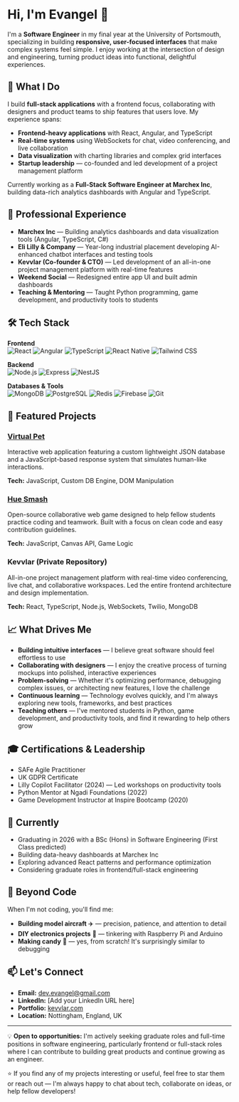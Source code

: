 # Hi, I'm Evangel 👋

I'm a **Software Engineer** in my final year at the University of Portsmouth, specializing in building **responsive, user-focused interfaces** that make complex systems feel simple. I enjoy working at the intersection of design and engineering, turning product ideas into functional, delightful experiences.

## 🚀 What I Do

I build **full-stack applications** with a frontend focus, collaborating with designers and product teams to ship features that users love. My experience spans:

- **Frontend-heavy applications** with React, Angular, and TypeScript
- **Real-time systems** using WebSockets for chat, video conferencing, and live collaboration
- **Data visualization** with charting libraries and complex grid interfaces
- **Startup leadership** — co-founded and led development of a project management platform

Currently working as a **Full-Stack Software Engineer at Marchex Inc**, building data-rich analytics dashboards with Angular and TypeScript.

## 💼 Professional Experience

- **Marchex Inc** — Building analytics dashboards and data visualization tools (Angular, TypeScript, C#)
- **Eli Lilly & Company** — Year-long industrial placement developing AI-enhanced chatbot interfaces and testing tools
- **Kevvlar (Co-founder & CTO)** — Led development of an all-in-one project management platform with real-time features
- **Weekend Social** — Redesigned entire app UI and built admin dashboards
- **Teaching & Mentoring** — Taught Python programming, game development, and productivity tools to students

## 🛠️ Tech Stack

**Frontend**  
![React](https://img.shields.io/badge/React-20232A?style=flat&logo=react&logoColor=61DAFB)
![Angular](https://img.shields.io/badge/Angular-DD0031?style=flat&logo=angular&logoColor=white)
![TypeScript](https://img.shields.io/badge/TypeScript-007ACC?style=flat&logo=typescript&logoColor=white)
![React Native](https://img.shields.io/badge/React_Native-20232A?style=flat&logo=react&logoColor=61DAFB)
![Tailwind CSS](https://img.shields.io/badge/Tailwind_CSS-38B2AC?style=flat&logo=tailwind-css&logoColor=white)

**Backend**  
![Node.js](https://img.shields.io/badge/Node.js-339933?style=flat&logo=node.js&logoColor=white)
![Express](https://img.shields.io/badge/Express-000000?style=flat&logo=express&logoColor=white)
![NestJS](https://img.shields.io/badge/NestJS-E0234E?style=flat&logo=nestjs&logoColor=white)

**Databases & Tools**  
![MongoDB](https://img.shields.io/badge/MongoDB-47A248?style=flat&logo=mongodb&logoColor=white)
![PostgreSQL](https://img.shields.io/badge/PostgreSQL-316192?style=flat&logo=postgresql&logoColor=white)
![Redis](https://img.shields.io/badge/Redis-DC382D?style=flat&logo=redis&logoColor=white)
![Firebase](https://img.shields.io/badge/Firebase-FFCA28?style=flat&logo=firebase&logoColor=black)
![Git](https://img.shields.io/badge/Git-F05032?style=flat&logo=git&logoColor=white)

## 🎯 Featured Projects

### [Virtual Pet](https://github.com/devevangel/my-virtual-pet)
Interactive web application featuring a custom lightweight JSON database and a JavaScript-based response system that simulates human-like interactions.

**Tech:** JavaScript, Custom DB Engine, DOM Manipulation

### [Hue Smash](https://github.com/devevangel/hue-smash)
Open-source collaborative web game designed to help fellow students practice coding and teamwork. Built with a focus on clean code and easy contribution guidelines.

**Tech:** JavaScript, Canvas API, Game Logic

### Kevvlar (Private Repository)
All-in-one project management platform with real-time video conferencing, live chat, and collaborative workspaces. Led the entire frontend architecture and design implementation.

**Tech:** React, TypeScript, Node.js, WebSockets, Twilio, MongoDB

## 📈 What Drives Me

- **Building intuitive interfaces** — I believe great software should feel effortless to use
- **Collaborating with designers** — I enjoy the creative process of turning mockups into polished, interactive experiences
- **Problem-solving** — Whether it's optimizing performance, debugging complex issues, or architecting new features, I love the challenge
- **Continuous learning** — Technology evolves quickly, and I'm always exploring new tools, frameworks, and best practices
- **Teaching others** — I've mentored students in Python, game development, and productivity tools, and find it rewarding to help others grow

## 🎓 Certifications & Leadership

- SAFe Agile Practitioner
- UK GDPR Certificate
- Lilly Copilot Facilitator (2024) — Led workshops on productivity tools
- Python Mentor at Ngadi Foundations (2022)
- Game Development Instructor at Inspire Bootcamp (2020)

## 🌱 Currently

- Graduating in 2026 with a BSc (Hons) in Software Engineering (First Class predicted)
- Building data-heavy dashboards at Marchex Inc
- Exploring advanced React patterns and performance optimization
- Considering graduate roles in frontend/full-stack engineering

## 🎨 Beyond Code

When I'm not coding, you'll find me:
- **Building model aircraft** ✈️ — precision, patience, and attention to detail
- **DIY electronics projects** 🔧 — tinkering with Raspberry Pi and Arduino
- **Making candy** 🍬 — yes, from scratch! It's surprisingly similar to debugging

## 📫 Let's Connect

- **Email:** [dev.evangel@gmail.com](mailto:dev.evangel@gmail.com)
- **LinkedIn:** [Add your LinkedIn URL here]
- **Portfolio:** [kevvlar.com](https://kevvlar.com)
- **Location:** Nottingham, England, UK

---

💡 **Open to opportunities:** I'm actively seeking graduate roles and full-time positions in software engineering, particularly frontend or full-stack roles where I can contribute to building great products and continue growing as an engineer.

⭐️ If you find any of my projects interesting or useful, feel free to star them or reach out — I'm always happy to chat about tech, collaborate on ideas, or help fellow developers!
